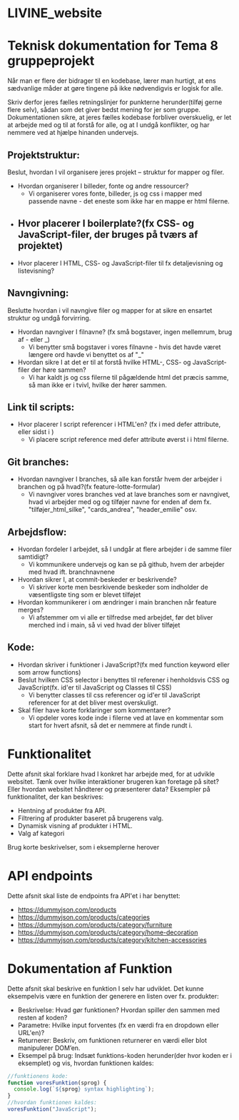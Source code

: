 # LIVINE_website

# Teknisk dokumentation for Tema 8 gruppeprojekt

Når man er flere der bidrager til en kodebase, lærer man hurtigt, at ens sædvanlige måder at gøre tingene på ikke nødvendigvis er logisk for alle.

Skriv derfor jeres fælles retningslinjer for punkterne herunder(tilføj gerne flere selv), sådan som det giver bedst mening for jer som gruppe. Dokumentationen sikre, at jeres fælles kodebase forbliver overskuelig, er let at arbejde med og til at forstå for alle, og at I undgå konflikter, og har nemmere ved at hjælpe hinanden undervejs.

## Projektstruktur:

Beslut, hvordan I vil organisere jeres projekt – struktur for mapper og filer.

- Hvordan organiserer I billeder, fonte og andre ressourcer?
  - Vi organiserer vores fonte, billeder, js og css i mapper med passende navne - det eneste som ikke har en mappe er html filerne.
- ## Hvor placerer I boilerplate?(fx CSS- og JavaScript-filer, der bruges på tværs af projektet)
- Hvor placerer I HTML, CSS- og JavaScript-filer til fx detaljevisning og listevisning?

## Navngivning:

Beslutte hvordan i vil navngive filer og mapper for at sikre en ensartet struktur og undgå forvirring.

- Hvordan navngiver I filnavne? (fx små bogstaver, ingen mellemrum, brug af - eller \_)
  - Vi benytter små bogstaver i vores filnavne - hvis det havde været længere ord havde vi benyttet os af "\_"
- Hvordan sikre I at det er til at forstå hvilke HTML-, CSS- og JavaScript-filer der høre sammen?
  - Vi har kaldt js og css filerne til pågældende html det præcis samme, så man ikke er i tvivl, hvilke der hører sammen.

## Link til scripts:

- Hvor placerer I script referencer i HTML'en? (fx i <head> med defer attribute, eller sidst i <body>)
  - Vi placere script reference med defer attribute øverst i <head> i html filerne.

## Git branches:

- Hvordan navngiver I branches, så alle kan forstår hvem der arbejder i branchen og på hvad?(fx feature-lotte-formular)
  - Vi navngiver vores branches ved at lave branches som er navngivet, hvad vi arbejder med og og tilføjer navne for enden af dem fx. "tilføjer_html_silke", "cards_andrea", "header_emilie" osv.

## Arbejdsflow:

- Hvordan fordeler I arbejdet, så I undgår at flere arbejder i de samme filer samtidigt?
  - Vi kommunikere undervejs og kan se på github, hvem der arbejder med hvad ift. branchnavnene
- Hvordan sikrer I, at commit-beskeder er beskrivende?
  - Vi skriver korte men besrkivende beskeder som indholder de væsentligste ting som er blevet tilføjet
- Hvordan kommunikerer i om ændringer i main branchen når feature merges?
  - Vi afstemmer om vi alle er tilfredse med arbejdet, før det bliver merched ind i main, så vi ved hvad der bliver tilføjet

## Kode:

- Hvordan skriver i funktioner i JavaScript?(fx med function keyword eller som arrow functions)
- Beslut hvilken CSS selector i benyttes til referener i henholdsvis CSS og JavaScript(fx. id'er til JavaScript og Classes til CSS)
  - Vi benytter classes til css referencer og id'er til JavaScript referencer for at det bliver mest overskuligt.
- Skal filer have korte forklaringer som kommentarer?
  - Vi opdeler vores kode inde i filerne ved at lave en kommentar som start for hvert afsnit, så det er nemmere at finde rundt i.

# Funktionalitet

Dette afsnit skal forklare hvad I konkret har arbejde med, for at udvikle websitet. Tænk over hvilke interaktioner brugeren kan foretage på sitet? Eller hvordan websitet håndterer og præsenterer data? Eksempler på funktionalitet, der kan beskrives:

- Hentning af produkter fra API.
- Filtrering af produkter baseret på brugerens valg.
- Dynamisk visning af produkter i HTML.
- Valg af kategori

Brug korte beskrivelser, som i eksemplerne herover

# API endpoints

Dette afsnit skal liste de endpoints fra API'et i har benyttet:

- https://dummyjson.com/products
- https://dummyjson.com/products/categories
- https://dummyjson.com/products/category/furniture
- https://dummyjson.com/products/category/home-decoration
- https://dummyjson.com/products/category/kitchen-accessories

# Dokumentation af Funktion

Dette afsnit skal beskrive en funktion I selv har udviklet. Det kunne eksempelvis være en funktion der generere en listen over fx. produkter:

- Beskrivelse: Hvad gør funktionen? Hvordan spiller den sammen med resten af koden?
- Parametre: Hvilke input forventes (fx en værdi fra en dropdown eller URL'en)?
- Returnerer: Beskriv, om funktionen returnerer en værdi eller blot manipulerer DOM’en.
- Eksempel på brug: Indsæt funktions-koden herunder(der hvor koden er i eksemplet) og vis, hvordan funktionen kaldes:

```javascript
//funktionens kode:
function voresFunktion(sprog) {
  console.log(`${sprog} syntax highlighting`);
}
//hvordan funktionen kaldes:
voresFunktion("JavaScript");
```
